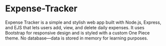 # Expense-Tracker
Expense Tracker is a simple and stylish web app built with Node.js, Express, and EJS that lets users add, view, and delete daily expenses. It uses Bootstrap for responsive design and is styled with a custom One Piece theme. No database—data is stored in memory for learning purposes.
